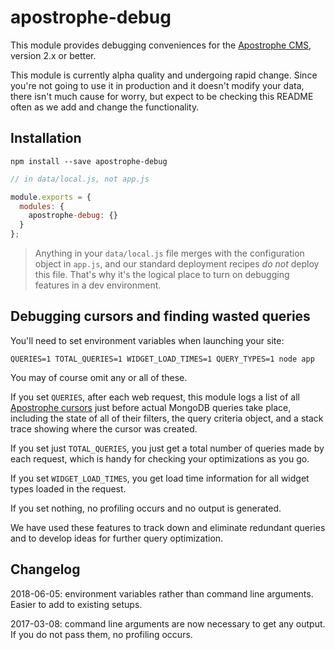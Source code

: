 # apostrophe-debug

This module provides debugging conveniences for the [Apostrophe CMS](http://apostrophenow.org), version 2.x or better.

This module is currently alpha quality and undergoing rapid change. Since you're not going to use it in production and it doesn't modify your data, there isn't much cause for worry, but expect to be checking this README often as we add and change the functionality.

## Installation

```
npm install --save apostrophe-debug
```

```javascript
// in data/local.js, not app.js

module.exports = {
  modules: {
    apostrophe-debug: {}
  }
};
```

> Anything in your `data/local.js` file merges with the configuration object in `app.js`, and our standard deployment recipes *do not* deploy this file. That's why it's the logical place to turn on debugging features in a dev environment.

## Debugging cursors and finding wasted queries

You'll need to set environment variables when launching your site:

```
QUERIES=1 TOTAL_QUERIES=1 WIDGET_LOAD_TIMES=1 QUERY_TYPES=1 node app
```

You may of course omit any or all of these.

If you set `QUERIES`, after each web request, this module logs a list of all [Apostrophe cursors](http://apostrophenow.org/tutorials/intermediate/cursors.html) just before actual MongoDB queries take place, including the state of all of their filters, the query criteria object, and a stack trace showing where the cursor was created.

If you set just `TOTAL_QUERIES`, you just get a total number of queries made by each request, which is handy for checking your optimizations as you go.

If you set `WIDGET_LOAD_TIMES`, you get load time information for all widget types loaded in the request.

If you set nothing, no profiling occurs and no output is generated.

We have used these features to track down and eliminate redundant queries and to develop ideas for further query optimization.

## Changelog

2018-06-05: environment variables rather than command line arguments. Easier to add to existing setups.

2017-03-08: command line arguments are now necessary to get any output. If you do not pass them, no profiling occurs.

